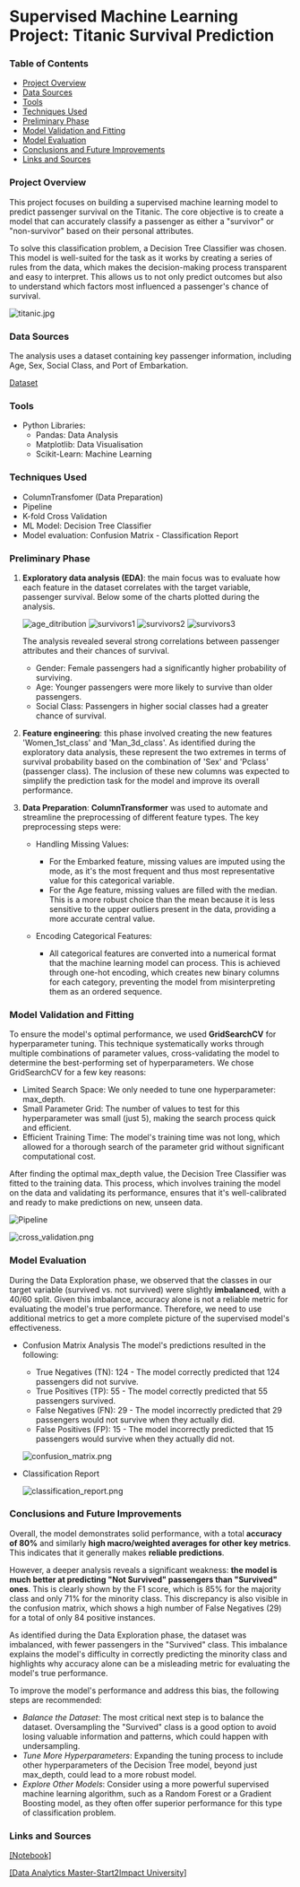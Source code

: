 # Supervised Machine Learning Project: Titanic Survival Prediction


### Table of Contents

- [Project Overview](#project-overview)
- [Data Sources](#data-sources)
- [Tools](#tools)
- [Techniques Used](#techniques-used)
- [Preliminary Phase](#preliminary-phase)
- [Model Validation and Fitting](#model-validation-and-fitting)
- [Model Evaluation](#model-evaluation-and-conclusions)
- [Conclusions and Future Improvements](#conclusions-and-future-improvements)
- [Links and Sources](#links-and-sources)


### Project Overview

This project focuses on building a supervised machine learning model to predict passenger survival on the Titanic. The core objective is to create a model that can accurately classify a passenger as either a "survivor" or "non-survivor" based on their personal attributes.

To solve this classification problem, a Decision Tree Classifier was chosen. This model is well-suited for the task as it works by creating a series of rules from the data, which makes the decision-making process transparent and easy to interpret. This allows us to not only predict outcomes but also to understand which factors most influenced a passenger's chance of survival.

![titanic.jpg](https://github.com/GabryGit/Machine_Learning_Project-Titanic-Survival-Prediction/blob/main/resources/titanic.jpg)

### Data Sources

The analysis uses a dataset containing key passenger information, including Age, Sex, Social Class, and Port of Embarkation. 

[Dataset](https://github.com/GabryGit/Machine_Learning_Project-Titanic-Survival-Prediction/blob/main/titanic_sub-dataset.csv)


### Tools

- Python Libraries:
  - Pandas: Data Analysis
  - Matplotlib: Data Visualisation
  - Scikit-Learn: Machine Learning


### Techniques Used

- ColumnTransfomer (Data Preparation)
- Pipeline
- K-fold Cross Validation
- ML Model: Decision Tree Classifier
- Model evaluation: Confusion Matrix - Classification Report

  
### Preliminary Phase 

1. **Exploratory data analysis (EDA)**: the main focus was to evaluate how each feature in the dataset correlates with the target variable, passenger survival. Below some of the charts plotted during the analysis.
   
   ![age_ditribution](https://github.com/GabryGit/Machine_Learning_Project-Titanic-Survival-Prediction/blob/main/resources/age_distribution.png)
   ![survivors1](https://github.com/GabryGit/Machine_Learning_Project-Titanic-Survival-Prediction/blob/main/resources/survivors_percentage.png)
   ![survivors2](https://github.com/GabryGit/Machine_Learning_Project-Titanic-Survival-Prediction/blob/main/resources/survivors_percentage-2.png)
   ![survivors3](https://github.com/GabryGit/Machine_Learning_Project-Titanic-Survival-Prediction/blob/main/resources/survivors_percentage-3.png)

   The analysis revealed several strong correlations between passenger attributes and their chances of survival.

    - Gender: Female passengers had a significantly higher probability of surviving.
    - Age: Younger passengers were more likely to survive than older passengers.
    - Social Class: Passengers in higher social classes had a greater chance of survival.


2. **Feature engineering**: this phase involved creating the new features 'Women_1st_class' and 'Man_3d_class'. As identified during the exploratory data analysis, these represent the two extremes in terms of survival probability based on the combination of 'Sex' and 'Pclass' (passenger class).
                        The inclusion of these new columns was expected to simplify the prediction task for the model and improve its overall performance.

3. **Data Preparation**: **ColumnTransformer** was used to automate and streamline the preprocessing of different feature types. The key preprocessing steps were:

      - Handling Missing Values:
        
        - For the Embarked feature, missing values are imputed using the mode, as it's the most frequent and thus most representative value for this categorical variable.
        - For the Age feature, missing values are filled with the median. This is a more robust choice than the mean because it is less sensitive to the upper outliers present in the data, providing a more accurate central value.

      - Encoding Categorical Features:
        - All categorical features are converted into a numerical format that the machine learning model can process. This is achieved through one-hot encoding, which creates new binary columns for each category, preventing the model from misinterpreting them as an ordered sequence.


### Model Validation and Fitting

To ensure the model's optimal performance, we used **GridSearchCV** for hyperparameter tuning. This technique systematically works through multiple combinations of parameter values, cross-validating the model to determine the best-performing set of hyperparameters.
We chose GridSearchCV for a few key reasons:

- Limited Search Space: We only needed to tune one hyperparameter: max_depth.
- Small Parameter Grid: The number of values to test for this hyperparameter was small (just 5), making the search process quick and efficient.
- Efficient Training Time: The model's training time was not long, which allowed for a thorough search of the parameter grid without significant computational cost.

After finding the optimal max_depth value, the Decision Tree Classifier was fitted to the training data. This process, which involves training the model on the data and validating its performance, ensures that it's well-calibrated and ready to make predictions on new, unseen data.

![Pipeline](https://github.com/GabryGit/Machine_Learning_Project-Titanic-Survival-Prediction/blob/main/resources/pipeline.png)

![cross_validation.png](https://github.com/GabryGit/Machine_Learning_Project-Titanic-Survival-Prediction/blob/main/resources/cross_validation.png)

### Model Evaluation

During the Data Exploration phase, we observed that the classes in our target variable (survived vs. not survived) were slightly **imbalanced**, with a 40/60 split.
Given this imbalance, accuracy alone is not a reliable metric for evaluating the model's true performance. Therefore, we need to use additional metrics to get a more complete picture of the supervised model's effectiveness.

- Confusion Matrix Analysis
The model's predictions resulted in the following:
  - True Negatives (TN): 124 - The model correctly predicted that 124 passengers did not survive.
  - True Positives (TP): 55 - The model correctly predicted that 55 passengers survived.
  - False Negatives (FN): 29 - The model incorrectly predicted that 29 passengers would not survive when they actually did.
  - False Positives (FP): 15 - The model incorrectly predicted that 15 passengers would survive when they actually did not.

  ![confusion_matrix.png](https://github.com/GabryGit/Machine_Learning_Project-Titanic-Survival-Prediction/blob/main/resources/confusion_matrix.png)

- Classification Report

  ![classification_report.png](https://github.com/GabryGit/Machine_Learning_Project-Titanic-Survival-Prediction/blob/main/resources/classification_report.png)


### Conclusions and Future Improvements

Overall, the model demonstrates solid performance, with a total **accuracy of 80%** and similarly **high macro/weighted averages for other key metrics**. This indicates that it generally makes **reliable predictions**.

However, a deeper analysis reveals a significant weakness: **the model is much better at predicting "Not Survived" passengers than "Survived" ones**. This is clearly shown by the F1 score, which is 85% for the majority class and only 71% for the minority class. This discrepancy is also visible in the confusion matrix, which shows a high number of False Negatives (29) for a total of only 84 positive instances.

As identified during the Data Exploration phase, the dataset was imbalanced, with fewer passengers in the "Survived" class. This imbalance explains the model's difficulty in correctly predicting the minority class and highlights why accuracy alone can be a misleading metric for evaluating the model's true performance.

To improve the model's performance and address this bias, the following steps are recommended:

- *Balance the Dataset*: The most critical next step is to balance the dataset. Oversampling the "Survived" class is a good option to avoid losing valuable information and patterns, which could happen with undersampling.
- *Tune More Hyperparameters*: Expanding the tuning process to include other hyperparameters of the Decision Tree model, beyond just max_depth, could lead to a more robust model.
- *Explore Other Models*: Consider using a more powerful supervised machine learning algorithm, such as a Random Forest or a Gradient Boosting model, as they often offer superior performance for this type of classification problem.

### Links and Sources
[[Notebook]](https://github.com/GabryGit/Machine_Learning_Project-Titanic-Survival-Prediction/blob/main/ML_Project-Titanic-Survival-Prediction.ipynb)

[[Data Analytics Master-Start2Impact University]](https://www.start2impact.it/master/data-science-analytics/)
